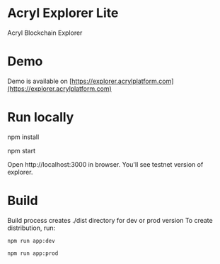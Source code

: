 # Acryl Explorer Lite

Acryl Blockchain Explorer

# Demo

Demo is available on [https://explorer.acrylplatform.com](https://explorer.acrylplatform.com)

# Run locally

npm install

npm start

Open http://localhost:3000 in browser. You'll see testnet version of explorer.

# Build

Build process creates ./dist directory for dev or prod version
To create distribution, run:

```
npm run app:dev
```

```
npm run app:prod
```
